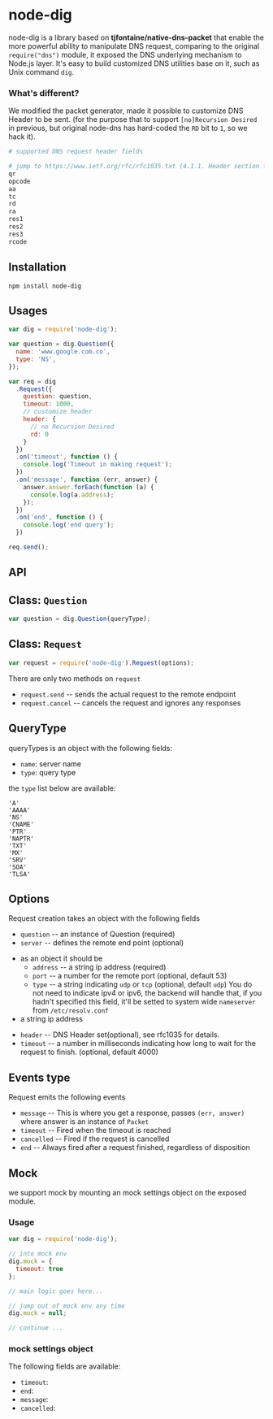 node-dig
========

node-dig is a library based on **tjfontaine/native-dns-packet** that enable the more powerful ability to manipulate DNS request, comparing to the original `require("dns")` module, it exposed the DNS underlying mechanism to Node.js layer. It's easy to build customized DNS utilities base on it, such as Unix command `dig`.

### What's different?

We modified the packet generator, made it possible to customize DNS Header to be sent. (for the purpose that to support `[no]Recursion Desired` in previous, but original node-dns has hard-coded the `RD` bit to `1`, so we hack it).

```coffee
# supported DNS request header fields

# jump to https://www.ietf.org/rfc/rfc1035.txt (4.1.1. Header section format) for a detail view.
qr
opcode
aa
tc
rd
ra
res1
res2
res3
rcode
```

Installation
------------

```
npm install node-dig
```

Usages
-------

```js
var dig = require('node-dig');

var question = dig.Question({
  name: 'www.google.com.co',
  type: 'NS',
});

var req = dig
  .Request({
    question: question,
    timeout: 1000,
    // customize header
    header: {
      // no Recursion Desired
      rd: 0
    }
  })
  .on('timeout', function () {
    console.log('Timeout in making request');
  })
  .on('message', function (err, answer) {
    answer.answer.forEach(function (a) {
      console.log(a.address);
    });
  })
  .on('end', function () {
    console.log('end query');
  })

req.send();
```

API
---

## Class: `Question`

```js
var question = dig.Question(queryType);
```

## Class: `Request`

```js
var request = require('node-dig').Request(options);
```

There are only two methods on `request`

 * `request.send` -- sends the actual request to the remote endpoint
 * `request.cancel` -- cancels the request and ignores any responses

QueryType
---------

queryTypes is an object with the following fields:

+ `name`: server name
+ `type`: query type

the `type` list below are available:

```
'A'
'AAAA'
'NS'
'CNAME'
'PTR'
'NAPTR'
'TXT'
'MX'
'SRV'
'SOA'
'TLSA'
```

Options
-------

Request creation takes an object with the following fields

 * `question` -- an instance of Question (required)
 * `server` -- defines the remote end point (optional)
  - as an object it should be
    * `address` -- a string ip address (required)
    * `port` -- a number for the remote port (optional, default 53)
    * `type` -- a string indicating `udp` or `tcp` (optional, default `udp`)
You do not need to indicate ipv4 or ipv6, the backend will handle that,
if you hadn't specified this field, it'll be setted to system wide `nameserver` from `/etc/resolv.conf`
  - a string ip address
 * `header` -- DNS Header set(optional), see rfc1035 for details.
 * `timeout` -- a number in milliseconds indicating how long to wait for the
request to finish. (optional, default 4000)

Events type
-----------

Request emits the following events

 * `message` -- This is where you get a response, passes `(err, answer)` where
answer is an instance of `Packet`
 * `timeout` -- Fired when the timeout is reached
 * `cancelled` -- Fired if the request is cancelled
 * `end` -- Always fired after a request finished, regardless of disposition

Mock
----

we support mock by mounting an mock settings object on the exposed module.

### Usage

```js
var dig = require('node-dig');

// into mock env
dig.mock = {
  timeout: true
};

// main logic goes here...

// jump out of mock env any time
dig.mock = null;

// continue ...
```

### mock settings object

The following fields are available:

+ `timeout`: <Boolean>
+ `end`: <Boolean>
+ `message`: <Object>
+ `cancelled`: <Boolean>
